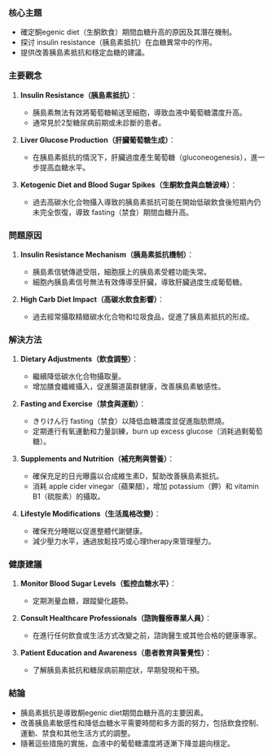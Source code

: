 ### 核心主題
- 確定酮egenic diet（生酮飲食）期間血糖升高的原因及其潛在機制。
- 探讨 insulin resistance（胰島素抵抗）在血糖異常中的作用。
- 提供改善胰島素抵抗和穩定血糖的建議。

### 主要觀念
1. **Insulin Resistance（胰島素抵抗）**：
   - 胰島素無法有效將葡萄糖輸送至細胞，導致血液中葡萄糖濃度升高。
   - 通常見於2型糖尿病前期或未診斷的患者。

2. **Liver Glucose Production（肝臟葡萄糖生成）**：
   - 在胰島素抵抗的情況下，肝臟過度產生葡萄糖（gluconeogenesis），進一步提高血糖水平。

3. **Ketogenic Diet and Blood Sugar Spikes（生酮飲食與血糖波峰）**：
   - 過去高碳水化合物攝入導致的胰島素抵抗可能在開始低碳飲食後短期內仍未完全恢復，導致 fasting（禁食）期間血糖升高。

### 問題原因
1. **Insulin Resistance Mechanism（胰島素抵抗機制）**：
   - 胰島素信號傳遞受阻，細胞膜上的胰島素受體功能失常。
   - 細胞內胰島素信号無法有效傳導至肝臟，導致肝臟過度生成葡萄糖。

2. **High Carb Diet Impact（高碳水飲食影響）**：
   - 過去經常攝取精緻碳水化合物和垃圾食品，促進了胰島素抵抗的形成。

### 解決方法
1. **Dietary Adjustments（飲食調整）**：
   - 繼續降低碳水化合物攝取量。
   - 增加膳食纖維攝入，促進腸道菌群健康，改善胰島素敏感性。

2. **Fasting and Exercise（禁食與運動）**：
   - きりけん行 fasting（禁食）以降低血糖濃度並促進脂肪燃燒。
   - 定期進行有氧運動和力量訓練，burn up excess glucose（消耗過剩葡萄糖）。

3. **Supplements and Nutrition（補充劑與營養）**：
   - 確保充足的日光曝露以合成維生素D，幫助改善胰島素抵抗。
   - 消耗 apple cider vinegar（蘋果醋），增加 potassium（鉀）和 vitamin B1（硫胺素）的攝取。

4. **Lifestyle Modifications（生活風格改變）**：
   - 確保充分睡眠以促進整體代謝健康。
   - 減少壓力水平，通過放鬆技巧或心理therapy來管理壓力。

### 健康建議
1. **Monitor Blood Sugar Levels（監控血糖水平）**：
   - 定期測量血糖，跟蹤變化趨勢。

2. **Consult Healthcare Professionals（諮詢醫療專業人員）**：
   - 在進行任何飲食或生活方式改變之前，諮詢醫生或其他合格的健康專家。

3. **Patient Education and Awareness（患者教育與警覺性）**：
   - 了解胰島素抵抗和糖尿病前期症狀，早期發現和干預。

### 結論
- 胰島素抵抗是導致酮egenic diet期間血糖升高的主要因素。
- 改善胰島素敏感性和降低血糖水平需要時間和多方面的努力，包括飲食控制、運動、禁食和其他生活方式的調整。
- 隨著這些措施的實施，血液中的葡萄糖濃度將逐漸下降並趨向穩定。